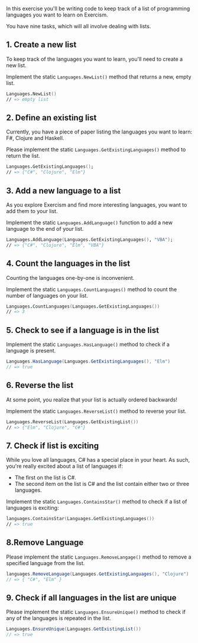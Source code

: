 In this exercise you'll be writing code to keep track of a list of programming languages you want to learn on Exercism.

You have nine tasks, which will all involve dealing with lists.

## 1. Create a new list

To keep track of the languages you want to learn, you'll need to create a new list.

Implement the static `Languages.NewList()` method that returns a new, empty list.

```fsharp
Languages.NewList()
// => empty list
```

## 2. Define an existing list

Currently, you have a piece of paper listing the languages you want to learn: F#, Clojure and Haskell.

Please implement the static `Languages.GetExistingLanguages()` method to return the list.

```fsharp
Languages.GetExistingLanguages();
// => {"C#", "Clojure", "Elm"}
```

## 3. Add a new language to a list

As you explore Exercism and find more interesting languages, you want to add them to your list.

Implement the static `Languages.AddLanguage()` function to add a new language to the end of your list.

```fsharp
Languages.AddLanguage(Languages.GetExistingLanguages(), "VBA");
// => {"C#", "Clojure", "Elm", "VBA"}
```

## 4. Count the languages in the list

Counting the languages one-by-one is inconvenient.

Implement the static `Languages.CountLanguages()` method to count the number of languages on your list.

```fsharp
Languages.CountLanguages(Languages.GetExistingLanguages())
// => 3
```

## 5. Check to see if a language is in the list

Implement the static `Languages.HasLanguage()` method to check if a language is present.

```csharp
Languages.HasLanguage(Languages.GetExistingLanguages(), "Elm")
// => true
```

## 6. Reverse the list

At some point, you realize that your list is actually ordered backwards!

Implement the static `Languages.ReverseList()` method to reverse your list.

```fsharp
Languages.ReverseList(Languages.GetExistingList())
// => {"Elm", "Clojure", "C#"}
```

## 7. Check if list is exciting

While you love all languages, C# has a special place in your heart. As such, you're really excited about a list of languages if:

- The first on the list is C#.
- The second item on the list is C# and the list contain either two or three languages.

Implement the static `Languages.ContainsStar()` method to check if a list of languages is exciting:

```fsharp
languages.ContainsStar(Languages.GetExistingLanguages())
// => true
```

## 8.Remove Language

Please implement the static `Languages.RemoveLangage()` method to remove a specified language from the list.

```csharp
languages.RemoveLanguage(Languages.GetExistingLanguages(), "Clojure")
// => { "C#", "Elm" }
```

## 9. Check if all languages in the list are unique

Please implement the static `Languages.EnsureUnique()` method to check if any of the languages is repeated in the list.

```csharp
Languages.EnsureUnique(Languages.GetExistingList())
// => true
```
